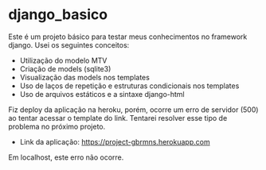 # django_basico

Este é um projeto básico para testar meus conhecimentos no framework django. Usei os seguintes conceitos: 
- Utilização do modelo MTV
- Criação de models (sqlite3)
- Visualização das models nos templates
- Uso de laços de repetição e estruturas condicionais nos templates
- Uso de arquivos estáticos e a sintaxe django-html

Fiz deploy da aplicação na heroku, porém, ocorre um erro de servidor (500) ao tentar acessar o template do link. Tentarei resolver esse tipo de problema no próximo projeto.

- Link da aplicação: https://project-gbrmns.herokuapp.com

Em localhost, este erro não ocorre.
